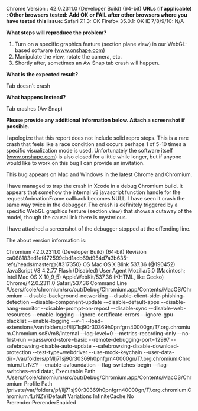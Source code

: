 Chrome Version       : 42.0.2311.0 (Developer Build) (64-bit)
<b>URLs (if applicable) :</b>
<b>Other browsers tested:</b>
<b>Add OK or FAIL after other browsers where you have tested this issue:</b>
     Safari 7.1.3: OK
  Firefox 35.0.1: OK
       IE 7/8/9/10: N/A

<b>What steps will reproduce the problem?</b>
1. Turn on a specific graphics feature (section plane view) in our WebGL-based software (www.onshape.com)
2. Manipulate the view, rotate the camera, etc.
3. Shortly after, sometimes an Aw Snap tab crash will happen.

<b>What is the expected result?</b>

Tab doesn't crash

<b>What happens instead?</b>

Tab crashes (Aw Snap)

<b>Please provide any additional information below. Attach a screenshot if</b>
<b>possible.</b>

I apologize that this report does not include solid repro steps. This is a rare crash that feels like a race condition and occurs perhaps 1 of 5-10 times a specific visualization mode is used. Unfortunately the software itself (www.onshape.com) is also closed for a little while longer, but if anyone would like to work on this bug I can provide an invitation. 

This bug appears on Mac and Windows in the latest Chrome and Chromium. 

I have managed to trap the crash in Xcode in a debug Chromium build. It appears that somehow the internal v8 javascript function handle for the requestAnimationFrame callback becomes NULL. I have seen it crash the same way twice in the debugger. The crash is definitely triggered by a specific WebGL graphics feature (section view) that shows a cutaway of the model, though the causal link there is mysterious. 

I have attached a screenshot of the debugger stopped at the offending line.

The about version information is:


Chromium	42.0.2311.0 (Developer Build) (64-bit)
Revision	ca068183ed1ef472599cbd1acb69d954d7a3b635-refs/heads/master@{#317350}
OS	Mac OS X 
Blink	537.36 (@190452)
JavaScript	V8 4.2.77
Flash	(Disabled)
User Agent	Mozilla/5.0 (Macintosh; Intel Mac OS X 10_9_5) AppleWebKit/537.36 (KHTML, like Gecko) Chrome/42.0.2311.0 Safari/537.36
Command Line	/Users/fcole/chromium/src/out/Debug/Chromium.app/Contents/MacOS/Chromium --disable-background-networking --disable-client-side-phishing-detection --disable-component-update --disable-default-apps --disable-hang-monitor --disable-prompt-on-repost --disable-sync --disable-web-resources --enable-logging --ignore-certificate-errors --ignore-gpu-blacklist --enable-logging --v=1 --load-extension=/var/folders/pf/llj71sj90r30369h0pnfgrn40000gn/T/.org.chromium.Chromium.sc8Vm8/internal --log-level=0 --metrics-recording-only --no-first-run --password-store=basic --remote-debugging-port=12997 --safebrowsing-disable-auto-update --safebrowsing-disable-download-protection --test-type=webdriver --use-mock-keychain --user-data-dir=/var/folders/pf/llj71sj90r30369h0pnfgrn40000gn/T/.org.chromium.Chromium.fLrNZY --enable-avfoundation --flag-switches-begin --flag-switches-end data:,
Executable Path	/Users/fcole/chromium/src/out/Debug/Chromium.app/Contents/MacOS/Chromium
Profile Path	/private/var/folders/pf/llj71sj90r30369h0pnfgrn40000gn/T/.org.chromium.Chromium.fLrNZY/Default
Variations	InfiniteCache:No
Prerender:PrerenderEnabled